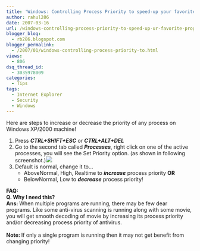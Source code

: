 ```yaml
---
title: 'Windows: Controlling Process Priority to speed-up your favorite program!'
author: rahul286
date: 2007-03-16
url: /windows-controlling-process-priority-to-speed-up-ur-favorite-program/
blogger_blog:
  - rb286.blogspot.com
blogger_permalink:
  - /2007/01/windows-controlling-process-priority-to.html
views:
  - 806
dsq_thread_id:
  - 3035978009
categories:
  - Tips
tags:
  - Internet Explorer
  - Security
  - Windows
---
```

Here are steps to increase or decrease the priority of any process on Windows XP/2000 machine!

  1. <span style="font-weight: bold"></span>Press <span style="font-weight: bold;font-style: italic">CTRL+SHIFT+ESC</span> or <span style="font-weight: bold;font-style: italic">CTRL+ALT+DEL</span>
  2. <span style="font-weight: bold;font-style: italic"></span><span style="font-style: italic"></span>Go to the second tab called <span style="font-weight: bold;font-style: italic">Processes</span>, right click on one of the active processes, you will see the Set Priority option. (as shown in following screenshot.)[<img class="wp-image-52706" src="http://cdn.devilsworkshop.org/files/2007/10/windows-task-manager.jpg" />][1]
  3. Default is normal, change it to&#8230; 
      * AboveNormal, High, Realtime to <span style="font-weight: bold;font-style: italic">increase</span> process priority <span style="font-weight: bold">OR</span>
      * BelowNormal, Low to <span style="font-weight: bold;font-style: italic">decrease</span> process priority!

<span style="font-weight: bold">FAQ:<br /> Q. Why I need this?<br /> Ans: </span>When multiple programs are running, there may be few dear programs. Like some anti-virus scanning is running along with some movie, you will get smooth decoding of movie by increasing its process priority and/or decreasing process priority of antivirus.  
<span style="font-weight: bold"><br /> Note: </span>If only a single program is running then it may not get benefit from changing priority!

 [1]: http://cdn.devilsworkshop.org/files/2007/10/windows-task-manager.jpg
